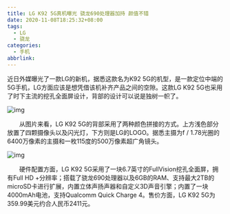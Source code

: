 ```yaml
---
title: LG K92 5G真机曝光 骁龙690处理器加持 颜值不错
date: 2020-11-08T18:25:32+08:00
tags:
  - LG
  - 骁龙
categories:
  - 手机
abbrlink:
---
```


近日外媒曝光了一款LG的新机，据悉这款名为K92 5G的机型，是一款定位中端的5G手机，LG方面应该是想凭借该机补齐产品之间的空隙。这款LG K92 5G也采用了时下主流的挖孔全面屏设计，背部的设计可以说是独树一帜了。

![img](https://cdn.jsdelivr.net/gh/yakeing/Documentation@main/Hexo/images/d636-kcieyvy7859068.png)

　　从图片来看，LG K92 5G的背部采用了两种颜色拼接的方式。上方浅色部分放置了四颗摄像头以及闪光灯，下方则是LG的LOGO。据悉主摄为f / 1.78光圈的6400万像素的主摄和一枚115度的500万像素超广角镜头。

![img](https://cdn.jsdelivr.net/gh/yakeing/Documentation@main/Hexo/images/27db-kcieyvy7859117.jpg)

　　硬件配置方面，LG K92 5G采用了一块6.7英寸的FullVision挖孔全面屏，拥有Full HD +分辨率；搭载了骁龙690处理器以及6GB的RAM、支持最大2TB的microSD卡进行扩展，内置立体声扬声器和自定义3D声音引擎；内置了一块4000mAh电池，支持Qualcomm Quick Charge 4。售价方面，LG K92 5G为359.99美元约合人民币2411元。